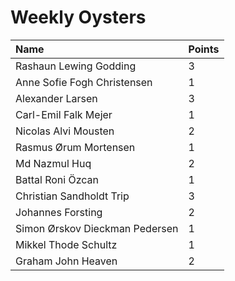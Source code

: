 # Weekly Oysters

| Name                           | Points |
| :----------------------------- | ------ |
| Rashaun Lewing Godding         | 3      |
| Anne Sofie Fogh Christensen    | 1      |
| Alexander Larsen               | 3      |
| Carl-Emil Falk Mejer           | 1      |
| Nicolas Alvi Mousten           | 2      |
| Rasmus Ørum Mortensen          | 1      |
| Md Nazmul Huq                  | 2      |
| Battal Roni Özcan              | 1      |
| Christian Sandholdt Trip       | 3      |
| Johannes Forsting              | 2      |
| Simon Ørskov Dieckman Pedersen | 1      |
| Mikkel Thode Schultz           | 1      |
| Graham John Heaven             | 2      |